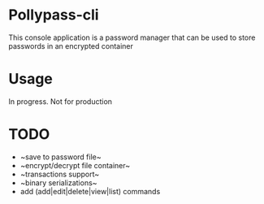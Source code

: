 # Pollypass-cli

This console application is a password manager that can be used to store passwords in an encrypted container

# Usage
In progress. Not for production

# TODO
* ~save to password file~
* ~encrypt/decrypt file container~
* ~transactions support~
* ~binary serializations~
* add (add|edit|delete|view|list) commands


